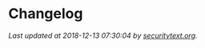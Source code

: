 # Changelog

_Last updated at 2018-12-13 07:30:04 by [securitytext.org](https://securitytext.org)._
